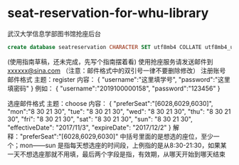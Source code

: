 # seat-reservation-for-whu-library
武汉大学信息学部图书馆抢座后台

```sql
create database seatreservation CHARACTER SET utf8mb4 COLLATE utf8mb4_unicode_ci;
```
(使用指南草稿，还未完成，先写个指南摆着看)
使用抢座服务请发送邮件到 xxxxxx@sina.com 
（注意：邮件格式中的双引号一律不要删除修改）
注册账号邮件格式
主题：register
内容：
{
"username":"这里填学号",
"password":"这里填密码"
}
例如：
{
"username":"2019100000158",
"password":"123456"
}

选座邮件格式
主题：choose
内容：
{
"preferSeat":"[6028,6029,6030]",
"mon":"8 30 21 30",
"tue": "8 30 21 30",
"wed": "8 30 21 30",
"thu": "8 30 21 30",
"fri": "8 30 21 30",
"sat": "8 30 21 30",
"sun": "8 30 21 30",
"effectiveDate": "2017/11/3",
"expireDate": "2017/12/2"
}
解释："preferSeat":"[6028,6029,6030]" 中括号里面的是想选的座位，至少一个；mon——sun 是指每天想选座的时间段，上例指的是从8:30-21:30，如果某一天不想选座那就不用填，最后两个字段是指，有效期，从哪天开始到哪天结束

